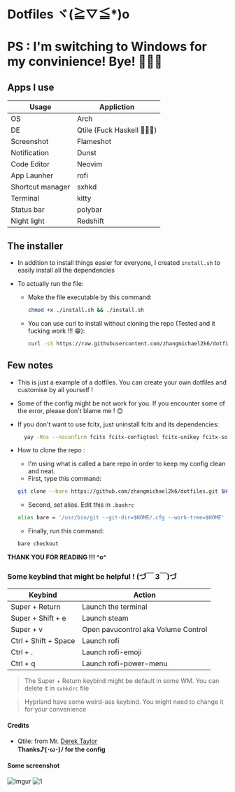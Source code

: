 # Dotfiles ヾ(≧▽≦*)o
# PS : I'm switching to Windows for my convinience! Bye! 🥹🥹🥹

## Apps I use

|       Usage        |  Appliction  |
|--------------------|--------------|
|  OS                |  Arch        |
|  DE                |  Qtile (Fuck Haskell 🖕🖕🖕)      |
|  Screenshot        |  Flameshot   |
|  Notification      |  Dunst       | 
|  Code Editor       |  Neovim      | 
|  App Launher       |  rofi        |
|  Shortcut manager  |  sxhkd       |
|  Terminal          |  kitty       |
|  Status bar        |  polybar     |
|  Night light       |  Redshift    |

## The installer

- In addition to install things easier for everyone, I created `install.sh` to easily install all the dependencies
- To actually run the file: </br>

  - Make the file executable by this command:  

    ``` bash
    chmod +x ./install.sh && ./install.sh
    ```

  - You can use curl to install without cloning the repo (Tested and it fucking work !!! 😁):  

    ``` bash
    curl -sS https://raw.githubusercontent.com/zhangmichael2k6/dotfiles/main/install.sh | sh
    ```

## Few notes

- This is just a example of a dotfiles. You can create your own dotfiles and customise by all yourself !

- Some of the config might be not work for you. If you encounter some of the error, please don't blame me ! 😊

- If you don't want to use fcitx, just uninstall fcitx and its dependencies:
  
  ``` bash
    yay -Rns --noconfirm fcitx fcitx-configtool fcitx-unikey fcitx-sogoupinyin 
  ```

- How to clone the repo :
  - I'm using what is called a bare repo in order to keep my config clean and neat.
  - First, type this command:
  
  ``` bash
  git clone --bare https://github.com/zhangmichael2k6/dotfiles.git $HOME/.cfg
  ```

  - Second, set alias. Edit this in `.bashrc`
  
  ``` bash
  alias bare = '/usr/bin/git --git-dir=$HOME/.cfg --work-tree=$HOME'
  ```
  
  - Finally, run this command:

  ``` bash
  bare checkout
  ```

**THANK YOU FOR READING !!! ^o^**

### Some keybind that might be helpful ! (づ￣ 3￣)づ

|  Keybind  |  Action  |
|  -------  |  ------  |
|  Super + Return  |  Launch the terminal  |
|  Super + Shift + e  |  Launch steam  |
|  Super + v  |  Open pavucontrol aka Volume Control  |
|  Ctrl + Shift + Space  |  Launch rofi  |
|  Ctrl + .  |  Launch rofi-emoji  |
|  Ctrl + q  |  Launch rofi-power-menu  |

> The Super + Return keybind might be default in some WM. You can delete it in `sxhkdrc` file

> Hyprland have some weird-ass keybind. You might need to change it for your convenience

#### Credits

- Qtile: from Mr. [Derek Taylor](https://www.youtube.com/@DistroTube)</br>
**Thanks♪(･ω･)ﾉ for the config**

#### Some screenshot
![Imgur](https://i.imgur.com/yIx7neN.png)
![1](https://i.imgur.com/vEHY9RY.png)
